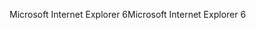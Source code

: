 <span data-ttu-id="ab9a0-101">Microsoft Internet Explorer 6</span><span class="sxs-lookup"><span data-stu-id="ab9a0-101">Microsoft Internet Explorer 6</span></span>